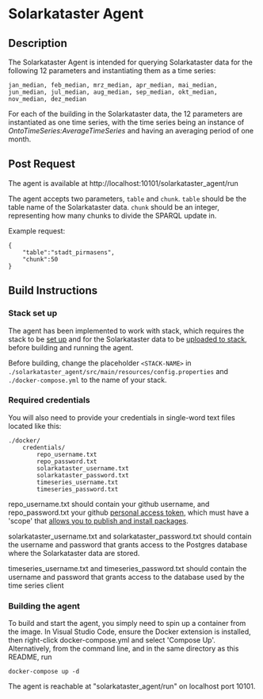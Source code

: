 # Solarkataster Agent

## Description

The Solarkataster Agent is intended for querying Solarkataster data for the following 12 parameters and instantiating them as a time series:
```
jan_median, feb_median, mrz_median, apr_median, mai_median, jun_median, jul_median, aug_median, sep_median, okt_median, nov_median, dez_median
```
For each of the building in the Solarkataster data, the 12 parameters are instantiated as one time series, with the time series being an instance of *OntoTimeSeries:AverageTimeSeries* and having an averaging period of one month.

## Post Request

The agent is available at http://localhost:10101/solarkataster_agent/run

The agent accepts two parameters, `table` and `chunk`. `table` should be the table name of the Solarkataster data. `chunk` should be an integer, representing how many chunks to divide the SPARQL update in.

Example request:
```
{ 
    "table":"stadt_pirmasens",
    "chunk":50
}
```

## Build Instructions

### Stack set up
The agent has been implemented to work with stack, which requires the stack to be [set up](https://github.com/cambridge-cares/TheWorldAvatar/tree/main/Deploy/stacks/dynamic/stack-manager) and for the Solarkataster data to be [uploaded to stack](https://github.com/cambridge-cares/TheWorldAvatar/tree/main/Deploy/stacks/dynamic/stack-data-uploader), before building and running the agent.

Before building, change the placeholder `<STACK-NAME>` in `./solarkataster_agent/src/main/resources/config.properties` and `./docker-compose.yml` to the name of your stack.

### Required credentials
You will also need to provide your credentials in single-word text files located like this:
```
./docker/
    credentials/
        repo_username.txt
        repo_password.txt
        solarkataster_username.txt
        solarkataster_password.txt
        timeseries_username.txt
        timeseries_password.txt
```

repo_username.txt should contain your github username, and repo_password.txt your github [personal access token](https://docs.github.com/en/github/authenticating-to-github/creating-a-personal-access-token), which must have a 'scope' that [allows you to publish and install packages](https://docs.github.com/en/packages/working-with-a-github-packages-registry/working-with-the-apache-maven-registry#authenticating-to-github-packages).

solarkataster_username.txt and solarkataster_password.txt should contain the username and password that grants access to the Postgres database where the Solarkataster data are stored.

timeseries_username.txt and timeseries_password.txt should contain the username and password that grants access to the database used by the time series client

### Building the agent
To build and start the agent, you simply need to spin up a container from the image.
In Visual Studio Code, ensure the Docker extension is installed, then right-click docker-compose.yml and select 'Compose Up'.
Alternatively, from the command line, and in the same directory as this README, run

```
docker-compose up -d
```

The agent is reachable at "solarkataster_agent/run" on localhost port 10101.
